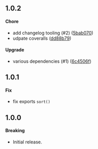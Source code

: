 ## 1.0.2

#### Chore

* add changelog tooling (#2) ([5bab070](https://github.com/DonutEspresso/alpha-order/commit/5bab0700e744923d8415f38fb57294c72d25214d))
* udpate coveralls ([dd88b79](https://github.com/DonutEspresso/alpha-order/commit/dd88b792429a17870fb1d02ad6af71772102ac61))

#### Upgrade

* various dependencies (#1) ([6c4506f](https://github.com/DonutEspresso/alpha-order/commit/6c4506f8c2f6bb2a605629952174d3f3eb4436db))

## 1.0.1

#### Fix

* fix exports `sort()`

## 1.0.0

#### Breaking

* Initial release.
